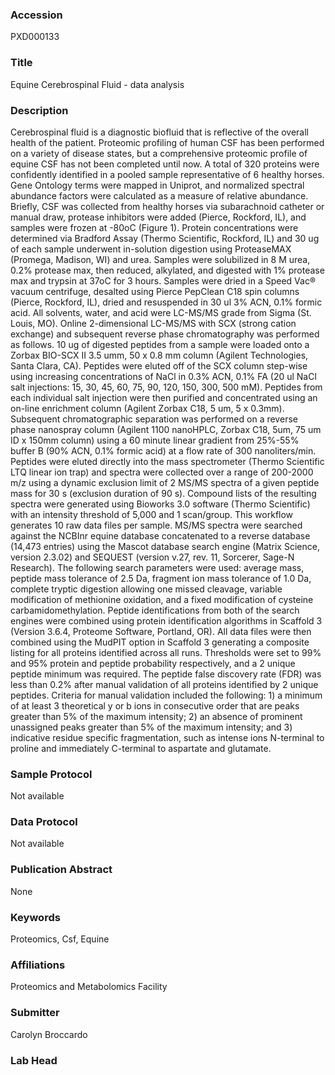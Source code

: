 ### Accession
PXD000133

### Title
Equine Cerebrospinal Fluid - data analysis

### Description
Cerebrospinal fluid is a diagnostic biofluid that is reflective of the overall health of the patient.  Proteomic profiling of human CSF has been performed on a variety of disease states, but a comprehensive proteomic profile of equine CSF has not been completed until now.  A total of 320 proteins were confidently identified in a pooled sample representative of 6 healthy horses.  Gene Ontology terms were mapped in Uniprot, and normalized spectral abundance factors were calculated as a measure of relative abundance. Briefly, CSF was collected from healthy horses via subarachnoid catheter or manual draw, protease inhibitors were added (Pierce, Rockford, IL), and samples were frozen at -80oC (Figure 1).  Protein concentrations were determined via Bradford Assay  (Thermo Scientific, Rockford, IL) and 30 ug of each sample underwent in-solution digestion using ProteaseMAX (Promega, Madison, WI) and urea.  Samples were solubilized in 8 M urea, 0.2% protease max, then reduced, alkylated, and digested with 1% protease max and trypsin at 37oC for 3 hours.  Samples were dried in a Speed Vac® vacuum centrifuge, desalted using Pierce PepClean C18 spin columns (Pierce, Rockford, IL), dried and resuspended in 30 ul 3% ACN, 0.1% formic acid.    All solvents, water, and acid were LC-MS/MS grade from Sigma (St. Louis, MO).  Online 2-dimensional LC-MS/MS with SCX (strong cation exchange) and subsequent reverse phase chromatography was performed as follows.  10 ug of digested peptides from a sample were loaded onto a Zorbax BIO-SCX II 3.5 umm, 50 x 0.8 mm column (Agilent Technologies, Santa Clara, CA).  Peptides were eluted off of the SCX column step-wise using increasing concentrations of NaCl in 0.3% ACN, 0.1% FA (20 ul NaCl salt injections:  15, 30, 45, 60, 75, 90, 120, 150, 300, 500 mM).  Peptides from each individual salt injection were then purified and concentrated using an on-line enrichment column (Agilent Zorbax C18, 5 um, 5 x 0.3mm).  Subsequent chromatographic separation was performed on a reverse phase nanospray column (Agilent 1100 nanoHPLC, Zorbax C18, 5um, 75 um ID x 150mm column) using a 60 minute linear gradient from 25%-55% buffer B (90% ACN, 0.1% formic acid) at a flow rate of 300 nanoliters/min.   Peptides were eluted directly into the mass spectrometer (Thermo Scientific LTQ linear ion trap) and spectra were collected over a range of 200-2000 m/z using a dynamic exclusion limit of 2 MS/MS spectra of a given peptide mass for 30 s (exclusion duration of 90 s).  Compound lists of the resulting spectra were generated using Bioworks 3.0 software (Thermo Scientific) with an intensity threshold of 5,000 and 1 scan/group.  This workflow generates 10 raw data files per sample. MS/MS spectra were searched against the NCBInr equine database concatenated to a reverse database (14,473 entries) using the Mascot database search engine (Matrix Science, version 2.3.02) and SEQUEST (version v.27, rev. 11, Sorcerer, Sage-N Research).  The following search parameters were used: average mass, peptide mass tolerance of 2.5 Da, fragment ion mass tolerance of 1.0 Da, complete tryptic digestion allowing one missed cleavage, variable modification of methionine oxidation, and a fixed modification of cysteine carbamidomethylation. Peptide identifications from both of the search engines were combined using protein identification algorithms in Scaffold 3 (Version 3.6.4, Proteome Software, Portland, OR).  All data files were then combined using the MudPIT option in Scaffold 3 generating a composite listing for all proteins identified across all runs.  Thresholds were set to 99% and 95% protein and peptide probability respectively, and a 2 unique peptide minimum was required.  The peptide false discovery rate (FDR) was less than 0.2% after manual validation of all proteins identified by 2 unique peptides.  Criteria for manual validation included the following: 1) a minimum of at least 3 theoretical y or b ions in consecutive order that are peaks greater than 5% of the maximum intensity; 2) an absence of prominent unassigned peaks greater than 5% of the maximum intensity; and 3) indicative residue specific fragmentation, such as intense ions N-terminal to proline and immediately C-terminal to aspartate and glutamate.

### Sample Protocol
Not available

### Data Protocol
Not available

### Publication Abstract
None

### Keywords
Proteomics, Csf, Equine

### Affiliations
Proteomics and Metabolomics Facility

### Submitter
Carolyn Broccardo

### Lab Head


